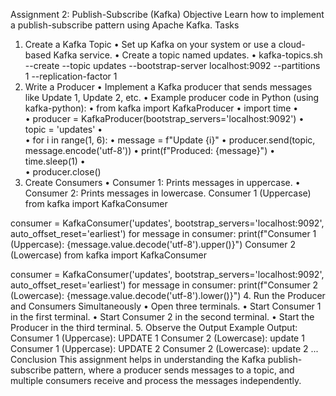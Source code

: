 Assignment 2: Publish-Subscribe (Kafka)
Objective
Learn how to implement a publish-subscribe pattern using Apache Kafka.
Tasks
1. Create a Kafka Topic
•	Set up Kafka on your system or use a cloud-based Kafka service.
•	Create a topic named updates. 
•	kafka-topics.sh --create --topic updates --bootstrap-server localhost:9092 --partitions 1 --replication-factor 1
2. Write a Producer
•	Implement a Kafka producer that sends messages like Update 1, Update 2, etc.
•	Example producer code in Python (using kafka-python):
•	from kafka import KafkaProducer
•	import time
•	
•	producer = KafkaProducer(bootstrap_servers='localhost:9092')
•	topic = 'updates'
•	
•	for i in range(1, 6):
•	    message = f"Update {i}"
•	    producer.send(topic, message.encode('utf-8'))
•	    print(f"Produced: {message}")
•	    time.sleep(1)
•	
•	producer.close()
3. Create Consumers
•	Consumer 1: Prints messages in uppercase.
•	Consumer 2: Prints messages in lowercase.
Consumer 1 (Uppercase)
from kafka import KafkaConsumer

consumer = KafkaConsumer('updates', bootstrap_servers='localhost:9092', auto_offset_reset='earliest')
for message in consumer:
    print(f"Consumer 1 (Uppercase): {message.value.decode('utf-8').upper()}")
Consumer 2 (Lowercase)
from kafka import KafkaConsumer

consumer = KafkaConsumer('updates', bootstrap_servers='localhost:9092', auto_offset_reset='earliest')
for message in consumer:
    print(f"Consumer 2 (Lowercase): {message.value.decode('utf-8').lower()}")
4. Run the Producer and Consumers Simultaneously
•	Open three terminals.
•	Start Consumer 1 in the first terminal.
•	Start Consumer 2 in the second terminal.
•	Start the Producer in the third terminal.
5. Observe the Output
Example Output:
Consumer 1 (Uppercase): UPDATE 1
Consumer 2 (Lowercase): update 1
Consumer 1 (Uppercase): UPDATE 2
Consumer 2 (Lowercase): update 2
...
Conclusion
This assignment helps in understanding the Kafka publish-subscribe pattern, where a producer sends messages to a topic, and multiple consumers receive and process the messages independently.

